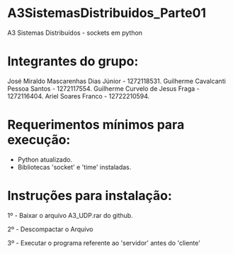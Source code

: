 # A3SistemasDistribuidos_Parte01
A3 Sistemas Distribuídos - sockets em python

# Integrantes do grupo:

José Miraldo Mascarenhas Dias Júnior - 1272118531.
Guilherme Cavalcanti Pessoa Santos - 1272117554.
Guilherme Curvelo de Jesus Fraga - 1272116404.
Ariel Soares Franco - 12722210594.


# Requerimentos mínimos para execução:

- Python atualizado.
- Bibliotecas 'socket' e 'time' instaladas.
 

# Instruções para instalação:

1º - Baixar o arquivo A3_UDP.rar do github.

2º - Descompactar o Arquivo

3º - Executar o programa referente ao 'servidor' antes do 'cliente'

